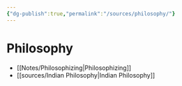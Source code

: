 ```yaml
---
{"dg-publish":true,"permalink":"/sources/philosophy/"}
---
```



# Philosophy

- [[Notes/Philosophizing\|Philosophizing]]
- [[sources/Indian Philosophy\|Indian Philosophy]]